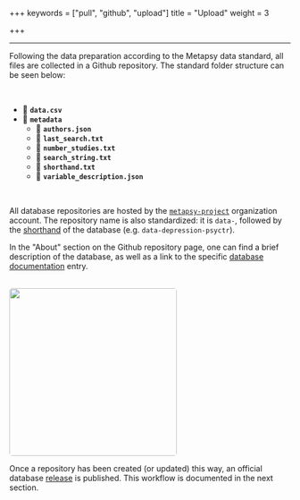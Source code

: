 +++
keywords = ["pull", "github", "upload"]
title = "Upload"
weight = 3

+++
***

Following the data preparation according to the Metapsy data standard, all files are collected in a Github repository. The standard folder structure can be seen below:

<br>

* 💾 **`data.csv`**
* 📁 **`metadata`**
  * 📄 **`authors.json`**
  * 📄 **`last_search.txt`**
  * 📄 **`number_studies.txt`**
  * 📄 **`search_string.txt`**
  * 📄 **`shorthand.txt`**
  * 📄 **`variable_description.json`**

<br>

All database repositories are hosted by the [`metapsy-project`](https://github.com/metapsy-project) organization account. The repository name is also standardized: it is `data-`, followed by the [shorthand](https://docs.metapsy.org/databases/#shorthand) of the database (e.g. `data-depression-psyctr`).

In the "About" section on the Github repository page, one can find a brief description of the database, as well as a link to the specific [database documentation](https://docs.metapsy.org/databases/) entry.

<br>

<img src="/uploads/gh-info.png" width="300px" style="border-radius:5px">

<br>

Once a repository has been created (or updated) this way, an official database [release](https://docs.metapsy.org/release/) is published. This workflow is documented in the next section.

<br></br>